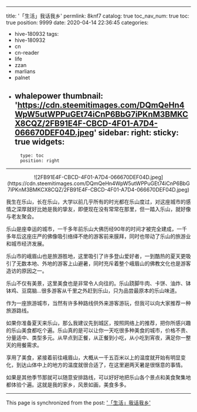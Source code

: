 
---
title: '「生活」我话我乡'
permlink: 8knf7
catalog: true
toc_nav_num: true
toc: true
position: 9999
date: 2020-04-14 22:36:45
categories:
- hive-180932
tags:
- hive-180932
- cn
- cn-reader
- life
- zzan
- marlians
- palnet
- whalepower
thumbnail: 'https://cdn.steemitimages.com/DQmQeHn4WpW5utWPPuGEt74iCnP6BbG7iPKnM3BMKCX8CQZ/2FB91E4F-CBCD-4F01-A7D4-066670DEF04D.jpeg'
sidebar:
    right:
        sticky: true
widgets:
    -
        type: toc
        position: right
---


<center>![2FB91E4F-CBCD-4F01-A7D4-066670DEF04D.jpeg](https://cdn.steemitimages.com/DQmQeHn4WpW5utWPPuGEt74iCnP6BbG7iPKnM3BMKCX8CQZ/2FB91E4F-CBCD-4F01-A7D4-066670DEF04D.jpeg)</center>

我生在乐山，长在乐山，大学以前几乎所有的时光都在乐山度过，对这座城市的感情之深厚就好比她是我的挚友，即便现在没有常常在那里，但一踏入乐山，就好像与老友聚会。

乐山是座幸运的城市，一千多年前乐山大佛历经90年的时间才被完全建成，一千多年后这座庄严的佛像吸引络绎不绝的游客前来膜拜，同时也带动了乐山的旅游业和城市经济发展。

乐山市的峨眉山也是旅游胜地，这里吸引了许多登山爱好者，一到酷热的夏天更吸引了无数本地、外地的游客上山避暑，同时充斥着整个峨眉山的佛教文化也是游客造访的原因之一。

乐山不仅有美景，这里美食也是非常令人向往的。乐山跷脚牛肉、卡饼、油炸、钵钵鸡、豆腐脑…很多游客从千里之外赶到乐山，只为品尝最原本的乐山味道。

作为一座旅游城市，当然有许多种路线供外来游客游玩，但我可以向大家推荐一种旅游路线。

如果你准备夏天来乐山，那么我建议先到城区，按照网络上的推荐，把你所感兴趣的乐山美食都吃个遍。乐山真的是可以让你一天吃很多种美食的城市，价格不贵、分量适中、类型多元。从早点到正餐，从正餐到小吃，从小吃到宵夜，满足你一整天的用餐需求。

享用了美食，紧接着前往峨眉山，大概从一千五百米以上的温度就开始有明显变化，到达山体中上的地方的温度就很合适了，在这里避两天暑是很惬意的事情。

如果是其他季节那就可以随意安排路线，可以好好地把乐山各个景点和美食聚集地都体验个遍。这就是我的家乡，风景如画，美食多多。

- - -

This page is synchronized from the post: ['「生活」我话我乡'](https://steemit.com/@mrspointm/8knf7)
